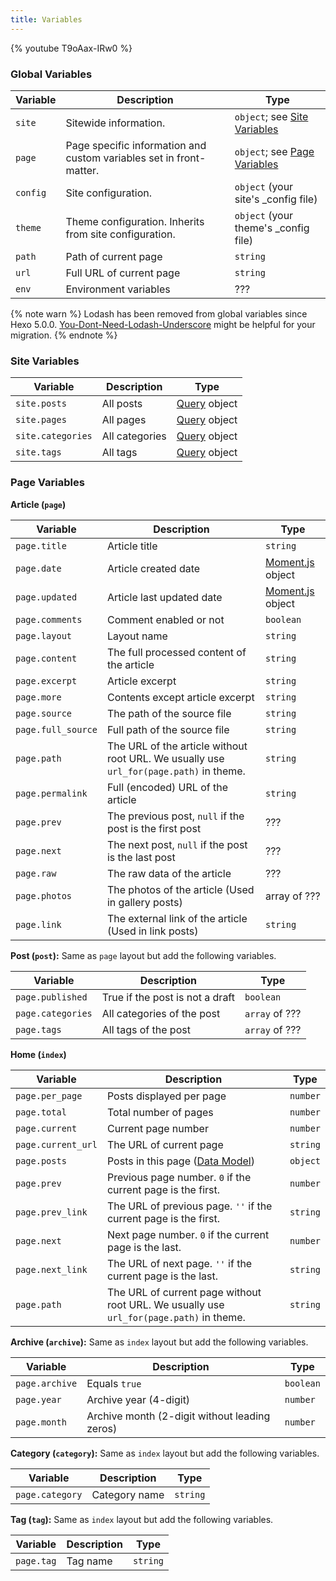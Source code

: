 ```yaml
---
title: Variables
---
```


{% youtube T9oAax-IRw0 %}

### Global Variables

| Variable | Description                                                         | Type                                  |
| -------- | ------------------------------------------------------------------- | ------------------------------------- |
| `site`   | Sitewide information.                                               | `object`; see [Site Variables]        |
| `page`   | Page specific information and custom variables set in front-matter. | `object`; see [Page Variables]        |
| `config` | Site configuration.                                                 | `object` (your site's \_config file)  |
| `theme`  | Theme configuration. Inherits from site configuration.              | `object` (your theme's \_config file) |
| `path`   | Path of current page                                                | `string`                              |
| `url`    | Full URL of current page                                            | `string`                              |
| `env`    | Environment variables                                               | ???                                   |

{% note warn %}
Lodash has been removed from global variables since Hexo 5.0.0. [You-Dont-Need-Lodash-Underscore](https://github.com/you-dont-need/You-Dont-Need-Lodash-Underscore) might be helpful for your migration.
{% endnote %}

### Site Variables

| Variable          | Description    | Type                   |
| ----------------- | -------------- | ---------------------- |
| `site.posts`      | All posts      | [Query][queryo] object |
| `site.pages`      | All pages      | [Query][queryo] object |
| `site.categories` | All categories | [Query][queryo] object |
| `site.tags`       | All tags       | [Query][queryo] object |

[queryo]: https://hexojs.github.io/warehouse/classes/query.default.html

### Page Variables

**Article (`page`)**

| Variable           | Description                                                                            | Type               |
| ------------------ | -------------------------------------------------------------------------------------- | ------------------ |
| `page.title`       | Article title                                                                          | `string`           |
| `page.date`        | Article created date                                                                   | [Moment.js] object |
| `page.updated`     | Article last updated date                                                              | [Moment.js] object |
| `page.comments`    | Comment enabled or not                                                                 | `boolean`          |
| `page.layout`      | Layout name                                                                            | `string`           |
| `page.content`     | The full processed content of the article                                              | `string`           |
| `page.excerpt`     | Article excerpt                                                                        | `string`           |
| `page.more`        | Contents except article excerpt                                                        | `string`           |
| `page.source`      | The path of the source file                                                            | `string`           |
| `page.full_source` | Full path of the source file                                                           | `string`           |
| `page.path`        | The URL of the article without root URL. We usually use `url_for(page.path)` in theme. | `string`           |
| `page.permalink`   | Full (encoded) URL of the article                                                      | `string`           |
| `page.prev`        | The previous post, `null` if the post is the first post                                | ???                |
| `page.next`        | The next post, `null` if the post is the last post                                     | ???                |
| `page.raw`         | The raw data of the article                                                            | ???                |
| `page.photos`      | The photos of the article (Used in gallery posts)                                      | array of ???       |
| `page.link`        | The external link of the article (Used in link posts)                                  | `string`           |

**Post (`post`):** Same as `page` layout but add the following variables.

| Variable          | Description                     | Type           |
| ----------------- | ------------------------------- | -------------- |
| `page.published`  | True if the post is not a draft | `boolean`      |
| `page.categories` | All categories of the post      | `array` of ??? |
| `page.tags`       | All tags of the post            | `array` of ??? |

**Home (`index`)**

| Variable           | Description                                                                             | Type     |
| ------------------ | --------------------------------------------------------------------------------------- | -------- |
| `page.per_page`    | Posts displayed per page                                                                | `number` |
| `page.total`       | Total number of pages                                                                   | `number` |
| `page.current`     | Current page number                                                                     | `number` |
| `page.current_url` | The URL of current page                                                                 | `string` |
| `page.posts`       | Posts in this page ([Data Model](https://hexojs.github.io/warehouse/))                  | `object` |
| `page.prev`        | Previous page number. `0` if the current page is the first.                             | `number` |
| `page.prev_link`   | The URL of previous page. `''` if the current page is the first.                        | `string` |
| `page.next`        | Next page number. `0` if the current page is the last.                                  | `number` |
| `page.next_link`   | The URL of next page. `''` if the current page is the last.                             | `string` |
| `page.path`        | The URL of current page without root URL. We usually use `url_for(page.path)` in theme. | `string` |

**Archive (`archive`):** Same as `index` layout but add the following variables.

| Variable       | Description                                   | Type      |
| -------------- | --------------------------------------------- | --------- |
| `page.archive` | Equals `true`                                 | `boolean` |
| `page.year`    | Archive year (4-digit)                        | `number`  |
| `page.month`   | Archive month (2-digit without leading zeros) | `number`  |

**Category (`category`):** Same as `index` layout but add the following variables.

| Variable        | Description   | Type     |
| --------------- | ------------- | -------- |
| `page.category` | Category name | `string` |

**Tag (`tag`):** Same as `index` layout but add the following variables.

| Variable   | Description | Type     |
| ---------- | ----------- | -------- |
| `page.tag` | Tag name    | `string` |

[Moment.js]: http://momentjs.com/
[Site Variables]: #Site-Variables
[Page Variables]: #Page-Variables

